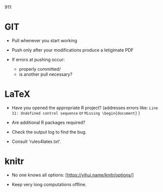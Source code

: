 911:

GIT
===

- Pull whenever you start working

- Push only after your modifications produce a letigimate PDF

- If errors at pushing occur:
   - properly committed/
   - is another pull necessary? 

LaTeX
=====

- Have you opened the appropriate R project?
    (addresses errors like:  `Line 11: Undefined control sequence` or
                      `Missing \begin{document}` )
 
- Are additional R packages required?

- Check the output log to find the bug.

- Consult 'rules4latex.txt'.

knitr
=====

- No one knows all options: [https://yihui.name/knitr/options/]

- Keep very long computations offline.


